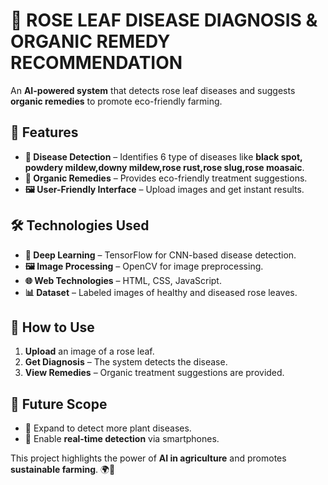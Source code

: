 # 🌿 ROSE LEAF DISEASE DIAGNOSIS & ORGANIC REMEDY RECOMMENDATION  

An **AI-powered system** that detects rose leaf diseases and suggests **organic remedies** to promote eco-friendly farming.  

## 🚀 Features  
- **🌱 Disease Detection** – Identifies 6 type of diseases like **black spot, powdery mildew,downy mildew,rose rust,rose slug,rose moasaic**.  
- **🍃 Organic Remedies** – Provides eco-friendly treatment suggestions.  
- **🖼️ User-Friendly Interface** – Upload images and get instant results.  

## 🛠 Technologies Used  
- **🤖 Deep Learning** – TensorFlow for CNN-based disease detection.  
- **🖼️ Image Processing** – OpenCV for image preprocessing.  
- **🌐 Web Technologies** – HTML, CSS, JavaScript.  
- **📊 Dataset** – Labeled images of healthy and diseased rose leaves.  

## 📌 How to Use  
1. **Upload** an image of a rose leaf.  
2. **Get Diagnosis** – The system detects the disease.  
3. **View Remedies** – Organic treatment suggestions are provided.  

## 🔮 Future Scope  
- 📌 Expand to detect more plant diseases.  
- 📱 Enable **real-time detection** via smartphones.  

This project highlights the power of **AI in agriculture** and promotes **sustainable farming**. 🌍🌱  
